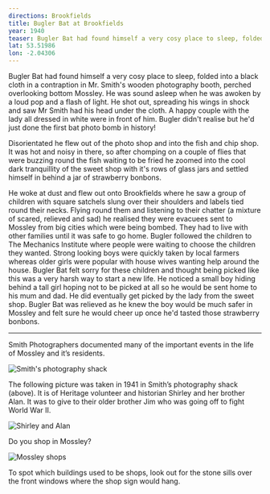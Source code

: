 ```yaml
---
directions: Brookfields
title: Bugler Bat at Brookfields
year: 1940
teaser: Bugler Bat had found himself a very cosy place to sleep, folded into a black cloth in a contraption in Mr. Smith's wooden photography booth, perched overlooking bottom Mossley.
lat: 53.51986
lon: -2.04306
---
```

Bugler Bat had found himself a very cosy place to sleep, folded into a black cloth in a contraption in Mr. Smith's wooden photography booth, perched overlooking bottom Mossley. He was sound asleep when he was awoken by a loud pop and a flash of light. He shot out, spreading his wings in shock and saw Mr Smith had his head under the cloth. A happy couple with the lady all dressed in white were in front of him. Bugler didn't realise but he'd just done the first bat photo bomb in history!

Disorientated he flew out of the photo shop and into the fish and chip shop. It was hot and noisy in there, so after chomping on a couple of flies that were buzzing round the fish waiting to be fried he zoomed into the cool dark tranquillity of the sweet shop with it's rows of glass jars and settled himself in behind a jar of strawberry bonbons.

He woke at dust and flew out onto Brookfields where he saw a group of children with square satchels slung over their shoulders and labels tied round their necks. Flying round them and listening to their chatter (a mixture of scared, relieved and sad) he realised they were evacuees sent to Mossley from big cities which were being bombed. They had to live with other families until it was safe to go home. Bugler followed the children to The Mechanics Institute where people were waiting to choose the children they wanted. Strong looking boys were quickly taken by local farmers whereas older girls were popular with house wives wanting help around the house. Bugler Bat felt sorry for these children and thought being picked like this was a very harsh way to start a new life. He noticed a small boy hiding behind a tall girl hoping not to be picked at all so he would be sent home to his mum and dad. He did eventually get picked by the lady from the sweet shop. Bugler Bat was relieved as he knew the boy would be much safer in Mossley and felt sure he would cheer up once he'd tasted those strawberry bonbons.

---

Smith Photographers documented many of the important events in the life of Mossley and it’s residents.

![Smith's photography shack]()

The following picture was taken in 1941 in Smith’s photography shack (above). It is of Heritage volunteer and historian Shirley and her brother Alan. It was to give to their older brother Jim who was going off to fight World War II.

![Shirley and Alan]()

Do you shop in Mossley?

![Mossley shops]()

To spot which buildings used to be shops, look out for the stone sills over the front windows where the shop sign would hang.
